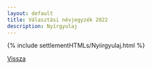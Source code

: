 ```yaml
---
layout: default
title: Választási névjegyzék 2022
description: Nyírgyulaj
---
```


{% include settlementHTMLs/Nyiirgyulaj.html %}

[Vissza](./)